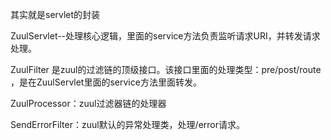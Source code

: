 其实就是servlet的封装

ZuulServlet--处理核心逻辑，里面的service方法负责监听请求URI，并转发请求处理。

ZuulFilter 是zuul的过滤链的顶级接口。该接口里面的处理类型：pre/post/route ，是在ZuulServlet里面的service方法里面转发。

ZuulProcessor：zuul过滤器链的处理器

SendErrorFilter：zuul默认的异常处理类，处理/error请求。

